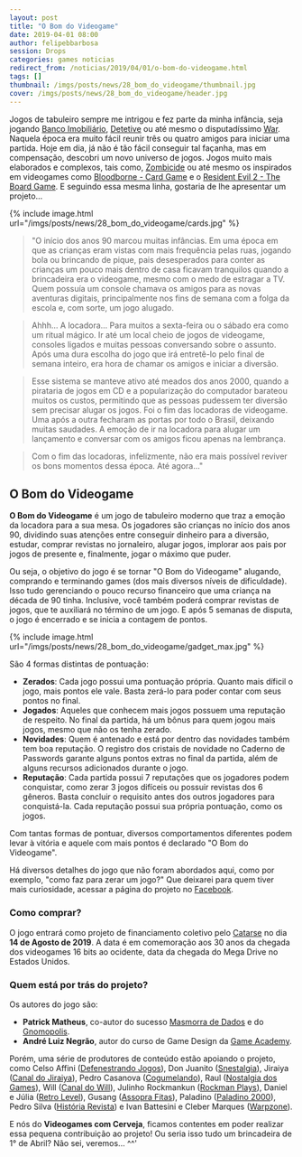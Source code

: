 ```yaml
---
layout: post
title: "O Bom do Videogame"
date: 2019-04-01 08:00
author: felipebbarbosa
session: Drops
categories: games noticias
redirect_from: /noticias/2019/04/01/o-bom-do-videogame.html
tags: []
thumbnail: /imgs/posts/news/28_bom_do_videogame/thumbnail.jpg
cover: /imgs/posts/news/28_bom_do_videogame/header.jpg
---
```


Jogos de tabuleiro sempre me intrigou e fez parte da minha infância, seja jogando [Banco Imobiliário](https://www.estrela.com.br/banco_imobiliario/p), [Detetive](https://www.estrela.com.br/detetive/p) ou até mesmo o disputadíssimo [War](https://www.lojagrow.com.br/jogo-war---grow-02000/p). Naquela época era muito fácil reunir três ou quatro amigos para iniciar uma partida. Hoje em dia, já não é tão fácil conseguir tal façanha, mas em compensação, descobri um novo universo de jogos. Jogos muito mais elaborados e complexos, tais como, [Zombicide](https://www.zombicide.com/pt-br/) ou até mesmo os inspirados em videogames como [Bloodborne - Card Game](https://boardgamegeek.com/boardgame/273330/bloodborne-board-game) e o [Resident Evil 2 - The Board Game](https://www.ludopedia.com.br/jogo/resident-evil-2-the-board-game). E seguindo essa mesma linha, gostaria de lhe apresentar um projeto...

<!--more-->

{% include image.html url="/imgs/posts/news/28_bom_do_videogame/cards.jpg" %}

> "O início dos anos 90 marcou muitas infâncias. Em uma época em que as crianças eram vistas com mais frequência pelas ruas, jogando bola ou brincando de pique, pais desesperados para conter as crianças um pouco mais dentro de casa ficavam tranquilos quando a brincadeira era o videogame, mesmo com o medo de estragar a TV. Quem possuía um console chamava os amigos para as novas aventuras digitais, principalmente nos fins de semana com a folga da escola e, com sorte, um jogo alugado.

> Ahhh... A locadora... Para muitos a sexta-feira ou o sábado era como um ritual mágico. Ir até um local cheio de jogos de videogame, consoles ligados e muitas pessoas conversando sobre o assunto. Após uma dura escolha do jogo que irá entretê-lo pelo final de semana inteiro, era hora de chamar os amigos e iniciar a diversão.

> Esse sistema se manteve ativo até meados dos anos 2000, quando a pirataria de jogos em CD e a popularização do computador barateou muitos os custos, permitindo que as pessoas pudessem ter diversão sem precisar alugar os jogos. Foi o fim das locadoras de videogame. Uma após a outra fecharam as portas por todo o Brasil, deixando muitas saudades. A emoção de ir na locadora para alugar um lançamento e conversar com os amigos ficou apenas na lembrança.

> Com o fim das locadoras, infelizmente, não era mais possível reviver os bons momentos dessa época. Até agora..."

## O Bom do Videogame

**O Bom do Videogame** é um jogo de tabuleiro moderno que traz a emoção da locadora para a sua mesa. Os jogadores são crianças no início dos anos 90, dividindo suas atenções entre conseguir dinheiro para a diversão, estudar, comprar revistas no jornaleiro, alugar jogos, implorar aos pais por jogos de presente e, finalmente, jogar o máximo que puder.

Ou seja, o objetivo do jogo é se tornar "O Bom do Videogame" alugando, comprando e terminando games (dos mais diversos níveis de dificuldade). Isso tudo gerenciando o pouco recurso financeiro que uma criança na década de 90 tinha. Inclusive, você também poderá comprar revistas de jogos, que te auxiliará no término de um jogo. E após 5 semanas de disputa, o jogo é encerrado e se inicia a contagem de pontos.

{% include image.html url="/imgs/posts/news/28_bom_do_videogame/gadget_max.jpg" %}

São 4 formas distintas de pontuação:

- **Zerados**: Cada jogo possui uma pontuação própria. Quanto mais díficil o jogo, mais pontos ele vale. Basta zerá-lo para poder contar com seus pontos no final.
- **Jogados**: Aqueles que conhecem mais jogos possuem uma reputação de respeito. No final da partida, há um bônus para quem jogou mais jogos, mesmo que não os tenha zerado.
- **Novidades**: Quem é antenado e está por dentro das novidades também tem boa reputação. O registro dos cristais de novidade no Caderno de Passwords garante alguns pontos extras no final da partida, além de alguns recursos adicionados durante o jogo.
- **Reputação**: Cada partida possui 7 reputações que os jogadores podem conquistar, como zerar 3 jogos difíceis ou possuir revistas dos 6 gêneros. Basta concluir o requisito antes dos outros jogadores para conquistá-la. Cada reputação possui sua própria pontuação, como os jogos.

Com tantas formas de pontuar, diversos comportamentos diferentes podem levar à vitória e aquele com mais pontos é declarado "O Bom do Videogame".

Há diversos detalhes do jogo que não foram abordados aqui, como por exemplo, "como faz para zerar um jogo?" Que deixarei para quem tiver mais curiosidade, acessar a página do projeto no [Facebook](https://www.facebook.com/obomdovideogame).

### Como comprar?

O jogo entrará como projeto de financiamento coletivo pelo [Catarse](https://www.catarse.me/) no dia **14 de Agosto de 2019**. A data é em comemoração aos 30 anos da chegada dos videogames 16 bits ao ocidente, data da chegada do Mega Drive no Estados Unidos.

### Quem está por trás do projeto?

Os autores do jogo são:

- **Patrick Matheus**, co-autor do sucesso [Masmorra de Dados](https://www.ludopedia.com.br/jogo/masmorra-de-dados) e do [Gnomopolis](https://www.ludopedia.com.br/jogo/gnomopolis).
- **André Luiz Negrão**, autor do curso de Game Design da [Game Academy](http://gameacademy.com.br/).

Porém, uma série de produtores de conteúdo estão apoiando o projeto, como Celso Affini ([Defenestrando Jogos](http://defenestrandojogos.com.br/)), Don Juanito ([Snestalgia](https://www.youtube.com/canalsnestalgia)), Jiraiya ([Canal do Jiraiya](https://www.youtube.com/channel/UCexaxaj4QzEirjgmPCBdhSg)), Pedro Casanova ([Cogumelando](https://www.twitch.tv/cogumelando)), Raul ([Nostalgia dos Games](https://www.youtube.com/channel/UC-b8trBZ_s6K4uTrHvYxbSw)), Will ([Canal do Will](https://www.youtube.com/channel/UCynu74RjF8sOncdnu0XadPw)), Julinho Rockmankun ([Rockman Plays](https://www.youtube.com/channel/UCnaRfRN9m3MEN7lx1RS2Mjg)), Daniel e Júlia ([Retro Level](https://www.youtube.com/channel/UCxjjIWJavf54XjL760V1T4Q)), Gusang ([Assopra Fitas](https://www.youtube.com/channel/UCPd6iac_5S-XPz0qwZdV4rQ)), Paladino ([Paladino 2000](https://www.youtube.com/channel/UCYBWpLxPkhGaXjF7WSB0I2Q)), Pedro Silva ([História Revista](https://www.youtube.com/channel/UCc3AbbxZloVq7dpgpmaRi_g)) e Ivan Battesini e Cleber Marques ([Warpzone](http://warpzone.me/loja/)).

E nós do **Videogames com Cerveja**, ficamos contentes em poder realizar essa pequena contribuição ao projeto! Ou seria isso tudo um brincadeira de 1° de Abril? Não sei, veremos... ^^'
